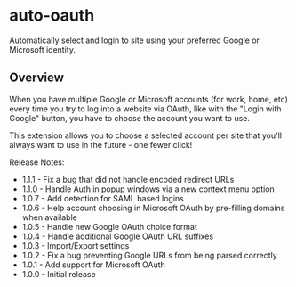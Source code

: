 # auto-oauth
Automatically select and login to site using your preferred Google or Microsoft identity.

## Overview
When you have multiple Google or Microsoft accounts (for work, home, etc) every time you try 
to log into a website via OAuth, like with the "Login with Google" button, you have to choose
the account you want to use.

This extension allows you to choose a selected account per site that you'll always want to use
in the future - one fewer click!

Release Notes:
* 1.1.1 - Fix a bug that did not handle encoded redirect URLs
* 1.1.0 - Handle Auth in popup windows via a new context menu option
* 1.0.7 - Add detection for SAML based logins
* 1.0.6 - Help account choosing in Microsoft OAuth by pre-filling domains when available
* 1.0.5 - Handle new Google OAuth choice format
* 1.0.4 - Handle additional Google OAuth URL suffixes
* 1.0.3 - Import/Export settings
* 1.0.2 - Fix a bug preventing Google URLs from being parsed correctly
* 1.0.1 - Add support for Microsoft OAuth
* 1.0.0 - Initial release